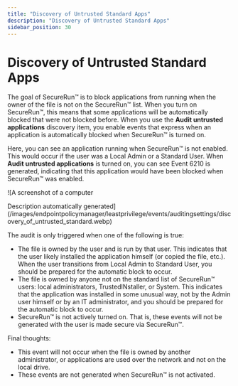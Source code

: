 ```yaml
---
title: "Discovery of Untrusted Standard Apps"
description: "Discovery of Untrusted Standard Apps"
sidebar_position: 30
---
```


# Discovery of Untrusted Standard Apps

The goal of SecureRun™ is to block applications from running when the owner of the file is not on
the SecureRun™ list. When you turn on SecureRun™, this means that some applications will be
automatically blocked that were not blocked before. When you use the **Audit untrusted
applications** discovery item, you enable events that express when an application is automatically
blocked when SecureRun™ is turned on.

Here, you can see an application running when SecureRun™ is not enabled. This would occur if the
user was a Local Admin or a Standard User. When **Audit untrusted applications** is turned on, you
can see Event 6210 is generated, indicating that this application would have been blocked when
SecureRun™ was enabled.

![A screenshot of a computer

Description automatically
generated](/images/endpointpolicymanager/leastprivilege/events/auditingsettings/discovery_of_untrusted_standard.webp)

The audit is only triggered when one of the following is true:

- The file is owned by the user and is run by that user. This indicates that the user likely
  installed the application himself (or copied the file, etc.). When the user transitions from Local
  Admin to Standard User, you should be prepared for the automatic block to occur.
- The file is owned by anyone not on the standard list of SecureRun™ users: local administrators,
  TrustedINstaller, or System. This indicates that the application was installed in some unusual
  way, not by the Admin user himself or by an IT administrator, and you should be prepared for the
  automatic block to occur.
- SecureRun™ is not actively turned on. That is, these events will not be generated with the user
  is made secure via SecureRun™.

Final thoughts:

- This event will not occur when the file is owned by another administrator, or applications are
  used over the network and not on the local drive.
- These events are not generated when SecureRun™ is not activated.
